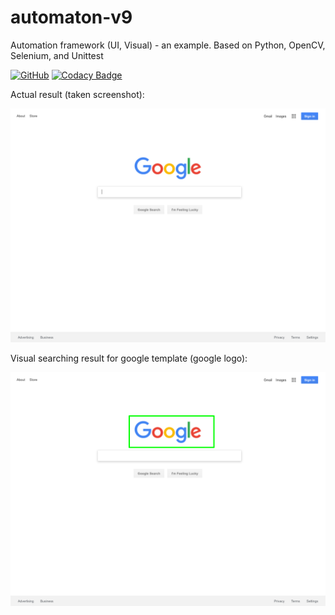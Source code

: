 # automaton-v9

Automation framework (UI, Visual) - an example. Based on Python, OpenCV, Selenium, and Unittest

[![GitHub](https://img.shields.io/github/license/mashape/apistatus.svg)](https://github.com/BurhanH/automaton-v9/blob/master/LICENSE)
[![Codacy Badge](https://api.codacy.com/project/badge/Grade/7cdc286cad594d3ab1cec707c33007bf)](https://app.codacy.com/app/BurhanH/automaton-v9?utm_source=github.com&utm_medium=referral&utm_content=BurhanH/automaton-v9&utm_campaign=Badge_Grade_Settings)


Actual result (taken screenshot):

![alt text](https://github.com/BurhanH/automaton-v9/raw/master/results_example/home_page.png "Actual result for home page") <br>

Visual searching result for google template (google logo):

![alt text](https://github.com/BurhanH/automaton-v9/raw/master/results_example/google_template_result.png "Result for google logo template") <br>
